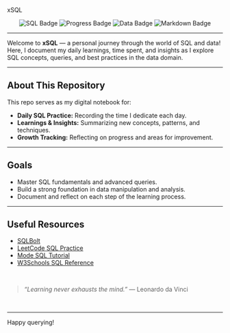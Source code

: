 xSQL

<p align="center">
  <img src="https://img.shields.io/badge/SQL-Learning-blue?style=flat-square&logo=sqlite&logoColor=white" alt="SQL Badge"/>
  <img src="https://img.shields.io/badge/Progress-Daily%20Logs-brightgreen?style=flat-square&logo=github" alt="Progress Badge"/>
  <img src="https://img.shields.io/badge/Data%20Domain-Exploration-orange?style=flat-square&logo=data-bricks&logoColor=white" alt="Data Badge"/>
  <img src="https://img.shields.io/badge/Made%20with-Markdown-1f425f.svg?style=flat-square&logo=markdown" alt="Markdown Badge"/>
</p>

---

Welcome to **xSQL** — a personal journey through the world of SQL and data!  
Here, I document my daily learnings, time spent, and insights as I explore SQL concepts, queries, and best practices in the data domain.

---

## About This Repository

This repo serves as my digital notebook for:

- **Daily SQL Practice:** Recording the time I dedicate each day.
- **Learnings & Insights:** Summarizing new concepts, patterns, and techniques.
- **Growth Tracking:** Reflecting on progress and areas for improvement.

---

## Goals

- Master SQL fundamentals and advanced queries.
- Build a strong foundation in data manipulation and analysis.
- Document and reflect on each step of the learning process.

---

## Useful Resources

- [SQLBolt](https://sqlbolt.com/)
- [LeetCode SQL Practice](https://leetcode.com/problemset/database/)
- [Mode SQL Tutorial](https://mode.com/sql-tutorial/)
- [W3Schools SQL Reference](https://www.w3schools.com/sql/)

<br>

> _“Learning never exhausts the mind.”_ — Leonardo da Vinci

<br>

---

Happy querying!
